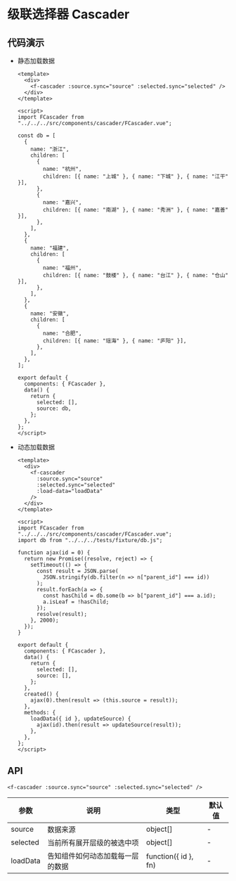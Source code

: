 # 级联选择器 Cascader

## 代码演示

- 静态加载数据

  <ClientOnly>
    <demo-cascader-1 />
  </ClientOnly>

  ```vue
  <template>
    <div>
      <f-cascader :source.sync="source" :selected.sync="selected" />
    </div>
  </template>

  <script>
  import FCascader from "../../../src/components/cascader/FCascader.vue";

  const db = [
    {
      name: "浙江",
      children: [
        {
          name: "杭州",
          children: [{ name: "上城" }, { name: "下城" }, { name: "江干" }],
        },
        {
          name: "嘉兴",
          children: [{ name: "南湖" }, { name: "秀洲" }, { name: "嘉善" }],
        },
      ],
    },
    {
      name: "福建",
      children: [
        {
          name: "福州",
          children: [{ name: "鼓楼" }, { name: "台江" }, { name: "仓山" }],
        },
      ],
    },
    {
      name: "安徽",
      children: [
        {
          name: "合肥",
          children: [{ name: "瑶海" }, { name: "庐阳" }],
        },
      ],
    },
  ];

  export default {
    components: { FCascader },
    data() {
      return {
        selected: [],
        source: db,
      };
    },
  };
  </script>
  ```

- 动态加载数据

  <ClientOnly>
    <demo-cascader-2 />
  </ClientOnly>

  ```vue
  <template>
    <div>
      <f-cascader
        :source.sync="source"
        :selected.sync="selected"
        :load-data="loadData"
      />
    </div>
  </template>

  <script>
  import FCascader from "../../../src/components/cascader/FCascader.vue";
  import db from "../../../tests/fixture/db.js";

  function ajax(id = 0) {
    return new Promise((resolve, reject) => {
      setTimeout(() => {
        const result = JSON.parse(
          JSON.stringify(db.filter(n => n["parent_id"] === id))
        );
        result.forEach(a => {
          const hasChild = db.some(b => b["parent_id"] === a.id);
          a.isLeaf = !hasChild;
        });
        resolve(result);
      }, 2000);
    });
  }

  export default {
    components: { FCascader },
    data() {
      return {
        selected: [],
        source: [],
      };
    },
    created() {
      ajax(0).then(result => (this.source = result));
    },
    methods: {
      loadData({ id }, updateSource) {
        ajax(id).then(result => updateSource(result));
      },
    },
  };
  </script>
  ```

## API

```vue
<f-cascader :source.sync="source" :selected.sync="selected" />
```

| 参数     | 说明                             | 类型                 | 默认值 |
| -------- | -------------------------------- | -------------------- | ------ |
| source   | 数据来源                         | object[]             | -      |
| selected | 当前所有展开层级的被选中项       | object[]             | -      |
| loadData | 告知组件如何动态加载每一层的数据 | function({ id }, fn) | -      |
